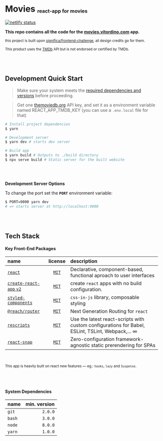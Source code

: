 # Movies <sub><sup><sub>react-app for movies</sub></sup></sub>

[![netlify status][netlify-badge]][netlify-url]

**This repo contains all the code for the [movies.vitordino.com](https://movies.vitordino.com) app.**

<sub>this project is built upon [significa/frontend-challenge](https://github.com/Significa/frontend-challenge/), all design credits go for them.</sub>

<sub>This product uses the [TMDb](https://www.themoviedb.org/) API but is not endorsed or certified by TMDb.</sub>


<br/><br/>

## Development Quick Start

> Make sure your system meets the [required dependencies and versions](#system-dependencies) before proceeding.

> Get one [themoviedb.org](https://themoviedb.org/documentation/api) API key, and set it as a environment variable named REACT_APP_TMDB_KEY (you can use a `.env.local` file for that)


```bash
# Install project dependencies
$ yarn

# Development server
$ yarn dev # starts dev server

# Build app
$ yarn build # Outputs to ./build directory
$ npx serve build # Static server for the built website
```

<br/><br/>

**Development Server Options**

To change the port set the **`PORT`** environment variable:

```bash
$ PORT=9000 yarn dev
# => starts server at http://localhost:9000
```

<br/><br/>

## Tech Stack

#### Key Front-End Packages

| name | license | description |
| :-- | :-: | :-- |
| [`react`](https://reactjs.org/) | [`MIT`](https://api.github.com/repos/facebook/react/license) | Declarative, component-based, functional aproach to user interfaces |
| [`create-react-app` `v2`](https://github.com/facebook/create-react-app) | [`MIT`](https://api.github.com/repos/facebook/create-react-app/license) | create `react` apps with no build configuration. |
| [`styled-components`](https://styled-components.com/) | [`MIT`](https://api.github.com/repos/styled-components/styled-components/license) | `css-in-js` library, composable styling |
| [`@reach/router`](https://reach.tech/router) | [`MIT`](https://api.github.com/repos/reach/router/license) | Next Generation Routing for `react` |
| [`rescripts`](https://github.com/harrysolovay/rescripts) | [`MIT`](https://api.github.com/repos/harrysolovay/rescripts/license) | Use the latest react-scripts with custom configurations for Babel, ESLint, TSLint, Webpack,... ∞ |
| [`react-snap`](https://github.com/stereobooster/react-snap) | [`MIT`](https://api.github.com/repos/stereobooster/react-snap/license) | Zero-configuration framework-agnostic static prerendering for SPAs |

<br/>

<sub>This app is heavily built on react new features — eg.: `hooks`, `lazy` and `Suspense`.</sub>

<br/><br/>

#### System Dependencies

| name   | min. version |
| :----- | -----------: |
| `git`  |      `2.0.0` |
| `bash` |      `3.0.0` |
| `node` |      `8.0.0` |
| `yarn` |      `1.0.0` |


[netlify-badge]: https://api.netlify.com/api/v1/badges/c4262f53-9309-4a71-81e8-31f8b3d88416/deploy-status
[netlify-url]: https://app.netlify.com/sites/vitordino-movies/deploys
